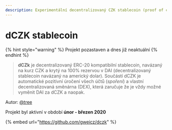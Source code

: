 ```yaml
---
description: Experimentální decentralizovaný CZK stablecoin (proof of concept)
---
```


# dCZK stablecoin

{% hint style="warning" %}
Projekt pozastaven a dnes již neaktuální
{% endhint %}

> **dCZk** je decentralizovaný ERC-20 kompatibilní stablecoin, navázaný na kurz CZK a krytý na 100% rezervou v DAI \(decentralizovaný stablecoin navázaný na americký dolar\). Součástí dCZK je automatické pozitivní úročení všech účtů \(_spoření_\) a vlastní decentralizovaná směnárna \(DEX\), která zaručuje že je vždy možné vyměnit DAI za dCZK a naopak.

Autor: [@tree](https://forum.gwei.cz/u/tree)

Projekt byl aktivní v období **únor - březen 2020**

{% embed url="https://github.com/gweicz/dczk" %}



